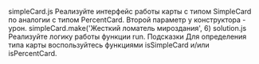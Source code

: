 simpleCard.js
Реализуйте интерфейс работы карты с типом SimpleCard по аналогии с типом PercentCard. Второй параметр у конструктора - урон.
simpleCard.make('Жесткий ломатель мироздания', 6)
solution.js
Реализуйте логику работы функции run.
Подсказки
Для определения типа карты воспользуйтесь функциями isSimpleCard и/или isPercentCard.